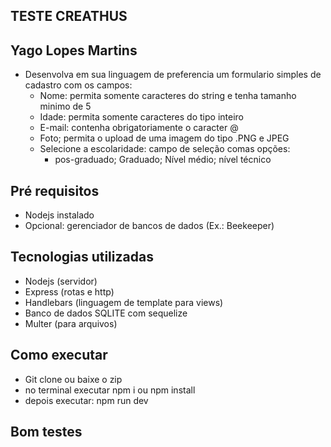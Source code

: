## TESTE CREATHUS

## Yago Lopes Martins

 - Desenvolva em sua linguagem de preferencia um formulario simples de cadastro  com os campos:
   - Nome: permita somente caracteres do string e tenha tamanho minimo de 5
   - Idade: permita somente caracteres do tipo inteiro
   - E-mail: contenha obrigatoriamente o caracter @
   - Foto; permita o upload de uma imagem do tipo .PNG e JPEG
   - Selecione a escolaridade: campo de seleção comas opções:
     - pos-graduado; Graduado; Nível médio; nível técnico

## Pré requisitos

 - Nodejs instalado
 - Opcional: gerenciador de bancos de dados (Ex.: Beekeeper)

## Tecnologias utilizadas

 - Nodejs (servidor)
 - Express (rotas e http)
 - Handlebars (linguagem de template para views)
 - Banco de dados SQLITE com sequelize
 - Multer (para arquivos)

## Como executar

  - Git clone ou baixe o zip
  - no terminal executar npm i ou npm install
  - depois executar: npm run dev

## Bom testes

